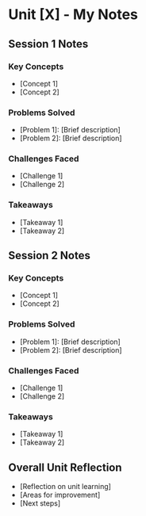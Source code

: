 # Unit [X] - My Notes

## Session 1 Notes

### Key Concepts
- [Concept 1]
- [Concept 2]

### Problems Solved
- [Problem 1]: [Brief description]
- [Problem 2]: [Brief description]

### Challenges Faced
- [Challenge 1]
- [Challenge 2]

### Takeaways
- [Takeaway 1]
- [Takeaway 2]

## Session 2 Notes

### Key Concepts
- [Concept 1]
- [Concept 2]

### Problems Solved
- [Problem 1]: [Brief description]
- [Problem 2]: [Brief description]

### Challenges Faced
- [Challenge 1]
- [Challenge 2]

### Takeaways
- [Takeaway 1]
- [Takeaway 2]

## Overall Unit Reflection
- [Reflection on unit learning]
- [Areas for improvement]
- [Next steps] 